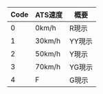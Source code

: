 |Code|ATS速度|概要|
|---|---|---|
|0|0km/h|R現示|
|1|30km/h|YY現示|
|2|50km/h|Y現示|
|3|70km/h|YG現示|
|4|F|G現示|